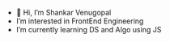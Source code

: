 - 👋 Hi, I’m Shankar Venugopal
- I’m interested in FrontEnd Engineering
- I’m currently learning DS and Algo using JS
